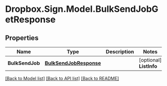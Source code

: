 # Dropbox.Sign.Model.BulkSendJobGetResponse

## Properties

Name | Type | Description | Notes
------------ | ------------- | ------------- | -------------
**BulkSendJob** | [**BulkSendJobResponse**](BulkSendJobResponse.md) |    | [optional] **ListInfo** | [**ListInfoResponse**](ListInfoResponse.md) |    | [optional] **SignatureRequests** | [**List&lt;BulkSendJobGetResponseSignatureRequests&gt;**](BulkSendJobGetResponseSignatureRequests.md) |  Contains information about the Signature Requests sent in bulk.  | [optional] **Warnings** | [**List&lt;WarningResponse&gt;**](WarningResponse.md) |  A list of warnings.  | [optional] 

[[Back to Model list]](../README.md#documentation-for-models) [[Back to API list]](../README.md#documentation-for-api-endpoints) [[Back to README]](../README.md)

